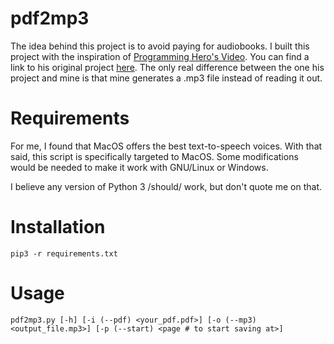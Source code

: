# pdf2mp3
The idea behind this project is to avoid paying for audiobooks. 
I built this project with the inspiration of [Programming Hero's Video](https://www.youtube.com/watch?v=kyZ_5cvrXJI). You can find a link to his original project [here](https://github.com/ProgrammingHero1/audiobook). The only real difference between the one his project and mine is that mine generates a .mp3 file instead of reading it out.

# Requirements
For me, I found that MacOS offers the best text-to-speech voices. With that said, this script is specifically targeted to MacOS.
Some modifications would be needed to make it work with GNU/Linux or Windows. 

I believe any version of Python 3 /should/ work, but don't quote me on that.

# Installation
    pip3 -r requirements.txt

# Usage
    pdf2mp3.py [-h] [-i (--pdf) <your_pdf.pdf>] [-o (--mp3) <output_file.mp3>] [-p (--start) <page # to start saving at>]
